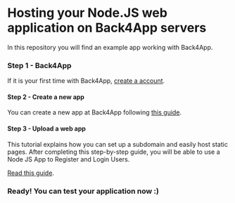 # Hosting your Node.JS web application on Back4App servers

In this repository you will find an example app working with Back4App.

### Step 1 - Back4App

If it is your first time with Back4App, [create a account](https://www.back4app.com/docs/platform/get-started/new-parse-app).

#### Step 2 - Create a new app

You can create a new app at Back4App following [this guide](https://www.back4app.com/docs/platform/get-started/new-parse-app). 

#### Step 3 - Upload a web app

This tutorial explains how you can set up a subdomain and easily host static pages. After completing this step-by-step guide, you will be able to use a Node JS App to Register and Login Users.

[Read this guide](https://www.back4app.com/docs/platform/node-js-web-server). 

### Ready! You can test your application now :)
